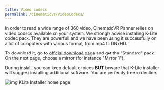 ```yaml
---
title: Video codecs
permalink: /cinematicvr/VideoCodecs/
---
```


[klite_installer]: {{site.baseurl}}/cinematicvr/img/install/klite1.jpg


In order to read a wide range of 360 video, CinematicVR Panner relies on video codecs available on your system. We strongly advise installing K-Lite codec pack. They are powerfull and we have been using it successfully on a lot of computers with various format, from mp4 to DNxHD.

To download it, go to [official download page](https://www.codecguide.com/download_kl.htm) and get the "Standard" pack. On the next page, choose a mirror (for instance "Mirror 1").

During install, you can keep default choices **BUT** beware that K-Lite installer will suggest installing additional software. You are perfectly free to decline.

![img KLite Installer home page][klite_installer]